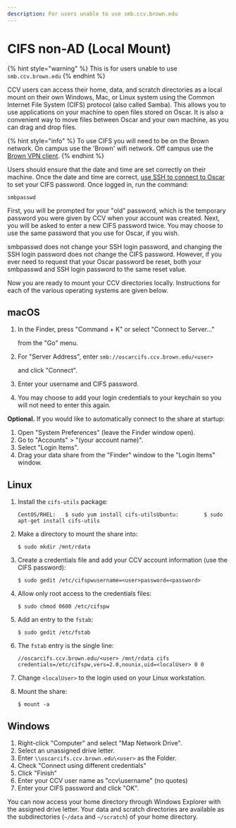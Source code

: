 ```yaml
---
description: For users unable to use smb.ccv.brown.edu
---
```


# CIFS  non-AD \(Local Mount\)

{% hint style="warning" %}
This is for users unable to use `smb.ccv.brown.edu`
{% endhint %}

CCV users can access their home, data, and scratch directories as a local mount on their own Windows, Mac, or Linux system using the Common Internet File System \(CIFS\) protocol \(also called Samba\). This allows you to use applications on your machine to open files stored on Oscar. It is also a convenient way to move files between Oscar and your own machine, as you can drag and drop files.

{% hint style="info" %}
To use CIFS you will need to be on the Brown network. On campus use the 'Brown' wifi network. Off campus use the [Brown VPN client](https://vpn.brown.edu).
{% endhint %}

Users should ensure that the date and time are set correctly on their machine. Once the date and time are correct, [use SSH to connect to Oscar](https://app.gitbook.com/@brown-cis/s/oscar/~/drafts/-Lg4RZ07lpbY8-GXym-g/primary/connecting-to-oscar/ssh) to set your CIFS password. Once logged in, run the command:

```text
smbpasswd
```

First, you will be prompted for your "old" password, which is the temporary password you were given by CCV when your account was created. Next, you will be asked to enter a new CIFS password twice. You may choose to use the same password that you use for Oscar, if you wish.

smbpasswd does not change your SSH login password, and changing the SSH login password does not change the CIFS password. However, if you ever need to request that your Oscar password be reset, both your smbpasswd and SSH login password to the same reset value.‌

Now you are ready to mount your CCV directories locally. Instructions for each of the various operating systems are given below.‌

## macOS <a id="macos"></a>

1. In the Finder, press "Command + K" or select "Connect to Server..."

   from the "Go" menu.

2. For "Server Address", enter `smb://oscarcifs.ccv.brown.edu/<user>`

   and click "Connect".

3. Enter your username and CIFS password.
4. You may choose to add your login credentials to your keychain so you will not need to enter this again.

**Optional.** If you would like to automatically connect to the share at startup:‌

1. Open "System Preferences" \(leave the Finder window open\).
2. Go to "Accounts" &gt; "\(your account name\)".
3. Select "Login Items".
4. Drag your data share from the "Finder" window to the "Login Items" window.‌

## Linux <a id="linux"></a>

1. Install the `cifs-utils` package:

   ```text
   CentOS/RHEL:   $ sudo yum install cifs-utilsUbuntu:        $ sudo apt-get install cifs-utils
   ```

2. Make a directory to mount the share into:

   ```text
   $ sudo mkdir /mnt/rdata
   ```

3. Create a credentials file and add your CCV account information \(use the CIFS password\):

   ```text
   $ sudo gedit /etc/cifspw​username=<user>password=<password>
   ```

4. Allow only root access to the credentials files:

   ```text
   $ sudo chmod 0600 /etc/cifspw
   ```

5. Add an entry to the `fstab`:

   ```text
   $ sudo gedit /etc/fstab
   ```

6. The `fstab` entry is the single line:

   ```text
   //oscarcifs.ccv.brown.edu/<user> /mnt/rdata cifs credentials=/etc/cifspw,vers=2.0,nounix,uid=<localUser> 0 0
   ```

7. Change `<localUser>` to the login used on your Linux workstation.
8. Mount the share:

   ```text
   $ mount -a‌
   ```

## Windows <a id="windows"></a>

1. Right-click "Computer" and select "Map Network Drive".
2. Select an unassigned drive letter.
3. Enter `\\oscarcifs.ccv.brown.edu\<user>` as the Folder.
4. Check "Connect using different credentials"
5. Click "Finish"
6. Enter your CCV user name as "ccv\username" \(no quotes\)
7. Enter your CIFS password and click "OK".

You can now access your home directory through Windows Explorer with the assigned drive letter. Your data and scratch directories are available as the subdirectories \(`~/data` and `~/scratch`\) of your home directory.

